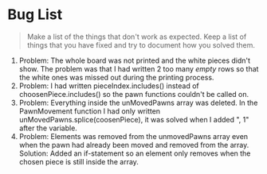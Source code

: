 # Bug List

> Make a list of the things that don't work as expected. Keep a list of things that you have fixed and try to document how you solved them.

1. Problem: The whole board was not printed and the white pieces didn't show. The problem was that I had written 2 too many *empty* rows so that the white ones was missed out during the printing process.
2. Problem: I had written pieceIndex.includes() instead of choosenPiece.includes() so the pawn functions couldn't be called on.
3. Problem: Everything inside the unMovedPawns array was deleted. In the PawnMovement function I had only written unMovedPawns.splice(coosenPiece), it was solved when I added ", 1" after the variable.
4. Problem: Elements was removed from the unmovedPawns array even when the pawn had already been moved and removed from the array.
   Solution: Added an if-statement so an element only removes when the chosen piece is still inside the array.

